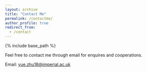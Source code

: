 ```yaml
---
layout: archive
title: "Contact Me"
permalink: /contactme/
author_profile: true
redirect_from:
  - /contact
---
```

{% include base_path %}

Feel free to contact me through email for enquires and cooperations.   

Email: yue.zhu18@imperial.ac.uk